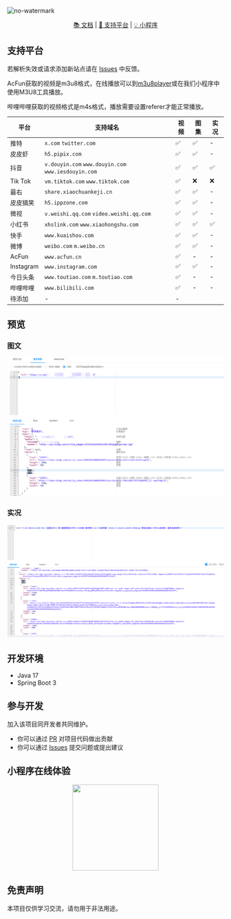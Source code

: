![no-watermark](https://socialify.git.ci/LauZzL/no-watermark/image?custom_description=%E5%9F%BA%E4%BA%8E+Spring+Boot+3+%E7%9A%84%E7%9F%AD%E8%A7%86%E9%A2%91%2F%E5%9B%BE%E9%9B%86%E5%8E%BB%E6%B0%B4%E5%8D%B0%E6%9C%8D%E5%8A%A1&custom_language=Spring+Boot&description=1&font=Inter&forks=1&language=1&name=1&owner=1&pattern=Circuit+Board&stargazers=1&theme=Auto)

<p align="center">
<p align="center">
<a href="./wiki/index.md">📚 文档</a> |
<a href="#支持平台">🎯 支持平台</a> |
<a href="#小程序在线体验">💡 小程序</a>
</p>


## 支持平台

若解析失效或请求添加新站点请在 [Issues](https://github.com/LauZzL/no-watermark/issues) 中反馈。

AcFun获取的视频是m3u8格式，在线播放可以到[m3u8player](https://m3u8player.org/)或在我们小程序中使用M3U8工具播放。

哔哩哔哩获取的视频格式是m4s格式，播放需要设置referer才能正常播放。

| 平台        | 支持域名                                                | 视频 | 图集 | 实况 |
|-----------|-----------------------------------------------------|----|----|----|
| 推特        | `x.com` `twitter.com`                               | ✅  | ✅  | -  |
| 皮皮虾       | `h5.pipix.com`                                      | ✅  | ✅  | -  |
| 抖音        | `v.douyin.com` `www.douyin.com` `www.iesdouyin.com` | ✅  | ✅  | ✅ |
| Tik Tok   | `vm.tiktok.com` `www.tiktok.com`                    | ✅  | ❌️ | ❌️ |
| 最右        | `share.xiaochuankeji.cn`                            | ✅  | ✅  | -  |
| 皮皮搞笑      | `h5.ippzone.com`                                    | ✅  | ✅  | -  |
| 微视        | `v.weishi.qq.com` `video.weishi.qq.com`             | ✅  | ✅  | -  |
| 小红书       | `xhslink.com` `www.xiaohongshu.com`                 | ✅  | ✅  | ✅ |
| 快手        | `www.kuaishou.com`                                  | ✅  | ✅  | - |
| 微博        | `weibo.com` `m.weibo.cn`                            | ✅  | ✅  | - |
| AcFun     | `www.acfun.cn`                                      | ✅  | -  | - |
| Instagram | `www.instagram.com`                                 | ✅  | ✅  | - |
| 今日头条      | `www.toutiao.com`  `m.toutiao.com`                  | ✅  | -  | - |
| 哔哩哔哩      | `www.bilibili.com`                 | ✅  | -  | - |
| 待添加       | -                                                   | -  |



## 预览

### 图文

![图文](/wiki/images/preview-1.png)

### 实况

![实况](/wiki/images/preview-2.png)


## 开发环境

- Java 17
- Spring Boot 3

## 参与开发

加入该项目同开发者共同维护。

- 你可以通过 [PR](https://github.com/LauZzL/no-watermark/pulls) 对项目代码做出贡献
- 你可以通过 [Issues](https://github.com/LauZzL/no-watermark/issues) 提交问题或提出建议


## 小程序在线体验

<div align="center" >
<img style="display: block; margin: 0 auto; " src="https://iili.io/FtOBlkX.jpg" width="200" height="200" />
</div>


## 免责声明

本项目仅供学习交流，请勿用于非法用途。